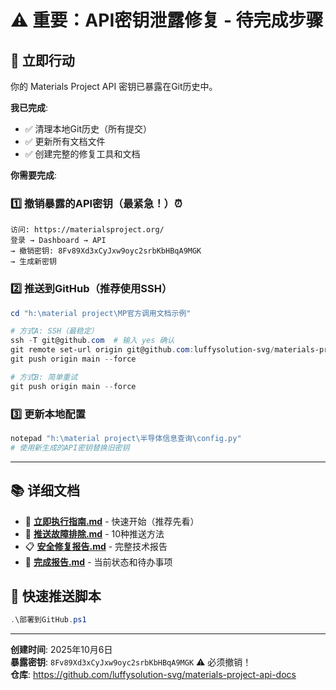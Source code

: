 # ⚠️ 重要：API密钥泄露修复 - 待完成步骤

## 🚨 立即行动

你的 Materials Project API 密钥已暴露在Git历史中。

**我已完成**:
- ✅ 清理本地Git历史（所有提交）
- ✅ 更新所有文档文件
- ✅ 创建完整的修复工具和文档

**你需要完成**:

### 1️⃣ 撤销暴露的API密钥（最紧急！）⏰

```
访问: https://materialsproject.org/
登录 → Dashboard → API 
→ 撤销密钥: 8Fv89Xd3xCyJxw9oyc2srbKbHBqA9MGK
→ 生成新密钥
```

### 2️⃣ 推送到GitHub（推荐使用SSH）

```powershell
cd "h:\material project\MP官方调用文档示例"

# 方式A: SSH（最稳定）
ssh -T git@github.com  # 输入 yes 确认
git remote set-url origin git@github.com:luffysolution-svg/materials-project-api-docs.git
git push origin main --force

# 方式B: 简单重试
git push origin main --force
```

### 3️⃣ 更新本地配置

```powershell
notepad "h:\material project\半导体信息查询\config.py"
# 使用新生成的API密钥替换旧密钥
```

---

## 📚 详细文档

- 📖 **[立即执行指南.md](./立即执行指南.md)** - 快速开始（推荐先看）
- 🔧 **[推送故障排除.md](./推送故障排除.md)** - 10种推送方法
- 📋 **[安全修复报告.md](./安全修复报告.md)** - 完整技术报告
- 📄 **[完成报告.md](./完成报告.md)** - 当前状态和待办事项

## 🚀 快速推送脚本

```powershell
.\部署到GitHub.ps1
```

---

**创建时间**: 2025年10月6日  
**暴露密钥**: `8Fv89Xd3xCyJxw9oyc2srbKbHBqA9MGK` ⚠️ 必须撤销！  
**仓库**: https://github.com/luffysolution-svg/materials-project-api-docs
